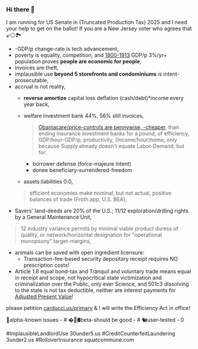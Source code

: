 ### Hi there 👋

I am running for US Senate in (Truncated Production Tax) 2025 and I need your help to get on the ballot!
If you are a New Jersey voter who agrees that ↙️⚪️🏞
* -GDP/p change-rate is tech advancement,
* poverty is equality, competition, and [1800-1913](https://vaults.biz/gdp) GDP/p 3%/yr+ population proves **people are economic for people**,
* invoices are theft,
* implausible use **beyond 5 storefronts and condominiums** is intent-prosecutable,
* accrual is not reality,
  - **reverse amortize** capital loss deflation (cash/debt)\*income every year back,
  - welfare investment bank 44%, 56% still invoices,

    > [Obamacare/price-controls are pennywise, -cheaper](https://www.cbo.gov/sites/default/files/111th-congress-2009-2010/costestimate/amendreconprop.pdf#page=14), than ending insurance investment banks for a pound, of efficiency, GDP/hour-GDP/p, productivity, (income/hour)home, only because Supply already doesn't equate Labor-Demand, but for:
    - borrower defense (force-majeure intent)
    - donee beneficiary-surrendered-freedom
  -  assets:liabilities $0:$0, 
    > efficient economies make nominal, but not actual, positive balances of trade (Froth.app, U.S. BEA),
* Savers' land-deeds are 20% of the U.S.; 11/12 exploration/drilling rights by a General Maintenance Unit,
> 12 industry variance permits by minimal viable product duress of quality, or network/horizontal designation for "operational monopsony" target-margins,
* animals can be saved with open ingredient licensure:
  - Transaction-fee-based security depositary receipt requires NO prescription costs!
* Article 1.8 equal bond-tax and Tranquil and voluntary trade means equal in receipt and scope, not hypocritical state victimization and criminalization over the Public, only ever Science, and 501c3 dissolving to the state is not tax deductible, neither are interest payments for [Adjusted Present Value](https://qr.ae/pGjS4s)! 

please petition [carducci.us/primary](carducci.us/primary) & I will write the Efficiency Act in office!

🚨alpha-known issues - #
�💊🛢beta-should be good - #
🐿user-tested - 0


#ImplausibleLandlordUse 30under5.us #CreditCounterfeitLaundering 3under2.us #RolloverInsurance squatcommune.com
